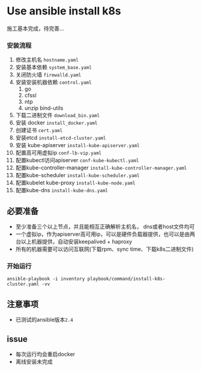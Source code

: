 # Use ansible install k8s

施工基本完成，待完善...


### 安装流程

1. 修改主机名  `hostname.yaml`
2. 安装基本依赖 `system_base.yaml`
3. 关闭防火墙 `firewalld.yaml`
4. 安装安装机器依赖 `control.yaml`
    1. go
    2. cfssl
    3. ntp
    4. unzip bind-utils
5. 下载二进制文件 `download_bin.yaml`
6. 安装 docker `install_docker.yaml`
7. 创建证书 `cert.yaml`
8. 安装etcd `install-etcd-cluster.yaml`
9. 安装 kube-apiserver `install-kube-apiserver.yaml`
10. 配置高可用虚拟ip `conf-lb-vip.yaml`
11. 配置kubectl访问apiserver `conf-kube-kubectl.yaml`
12. 配置kube-controller-manager `install-kube-controller-manager.yaml`
13. 配置kube-scheduler `install-kube-scheduler.yaml`
14. 配置kubelet kube-proxy `install-kube-node.yaml`
15. 配置kube-dns `install-kube-dns.yaml`


## 必要准备

- 至少准备三个以上节点，并且能相互正确解析主机名， dns或者host文件均可
- 一个虚拟ip，作为apiserver高可用ip，可以是硬件负载器提供，也可以是由两台以上机器提供，自动安装keepalived + haproxy
- 所有的机器需要可以访问互联网(下载rpm、sync time、下载k8s二进制文件)

###  开始运行

`ansible-playbook -i inventory playbook/command/install-k8s-cluster.yaml -vv`


## 注意事项
- 已测试的ansible版本`2.4`

## issue
- 每次运行均会重启docker
- 离线安装未完成
